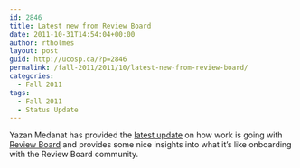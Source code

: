 ```yaml
---
id: 2846
title: Latest new from Review Board
date: 2011-10-31T14:54:04+00:00
author: rtholmes
layout: post
guid: http://ucosp.ca/?p=2846
permalink: /fall-2011/2011/10/latest-new-from-review-board/
categories:
  - Fall 2011
tags:
  - Fall 2011
  - Status Update
---
```

Yazan Medanat has provided the [latest update](http://reviewboardstudents.wordpress.com/2011/10/31/ucosp-blog-post-october-31st-2011/) on how work is going with [Review Board](http://www.reviewboard.org/) and provides some nice insights into what it&#8217;s like onboarding with the Review Board community.
